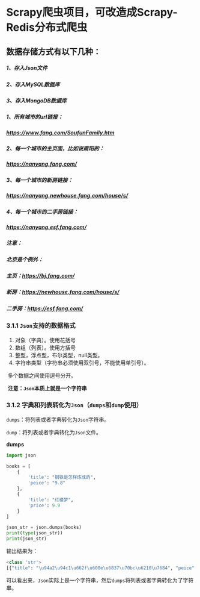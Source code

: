 # Scrapy爬虫项目，可改造成Scrapy-Redis分布式爬虫
## 数据存储方式有以下几种：
##### 1、存入Json文件
##### 2、存入MySQL数据库
##### 3、存入MongoDB数据库

##### 1、所有城市的url链接：
#####    https://www.fang.com/SoufunFamily.htm
##### 2、每一个城市的主页面，比如说南阳的：
#####    https://nanyang.fang.com/
##### 3、每一个城市的新房链接：
#####    https://nanyang.newhouse.fang.com/house/s/
##### 4、每一个城市的二手房链接：
#####    https://nanyang.esf.fang.com/

##### 注意：
##### 北京是个例外：
##### 主页：https://bj.fang.com/
##### 新房：https://newhouse.fang.com/house/s/
##### 二手房：https://esf.fang.com/



### 3.1.1	`Json`支持的数据格式

1. 对象（字典）。使用花括号
2. 数组（列表）。使用方括号
3. 整型，浮点型，布尔类型，null类型。
4. 字符串类型（字符串必须使用双引号，不能使用单引号）。



​     多个数据之间使用逗号分开。

​     **注意：`Json`本质上就是一个字符串**

### 3.1.2	字典和列表转化为`Json`（`dumps`和`dump`使用）

`dumps`：将列表或者字典转化为`Json`字符串。

`dump`：将列表或者字典转化为`Json`文件。

**dumps**

```python
import json

books = [
    {
        'title': "钢铁是怎样炼成的",
        'peice': "9.8"
    },
    {
        'title': "红楼梦",
        'price': 9.9
    }
]

json_str = json.dumps(books)
print(type(json_str))
print(json_str)
```

输出结果为：

```python
<class 'str'>
[{"title": "\u94a2\u94c1\u662f\u600e\u6837\u70bc\u6210\u7684", "peice": "9.8"}, {"title": "\u7ea2\u697c\u68a6", "price": 9.9}]
```

可以看出来，`Json`实际上是一个字符串，然后`dumps`将列表或者字典转化为了字符串。
